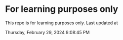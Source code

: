 # For learning purposes only
This repo is for learning purposes only.
Last updated at

Thursday, February 29, 2024 9:08:45 PM

